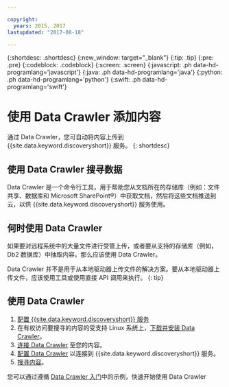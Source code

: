 ```yaml
---

copyright:
  years: 2015, 2017
lastupdated: "2017-08-18"

---
```


{:shortdesc: .shortdesc}
{:new_window: target="_blank"}
{:tip: .tip}
{:pre: .pre}
{:codeblock: .codeblock}
{:screen: .screen}
{:javascript: .ph data-hd-programlang='javascript'}
{:java: .ph data-hd-programlang='java'}
{:python: .ph data-hd-programlang='python'}
{:swift: .ph data-hd-programlang='swift'}

# 使用 Data Crawler 添加内容

通过 Data Crawler，您可自动将内容上传到 {{site.data.keyword.discoveryshort}} 服务。
{: shortdesc}

## 使用 Data Crawler 搜寻数据

Data Crawler 是一个命令行工具，用于帮助您从文档所在的存储库（例如：文件共享、数据库和 Microsoft SharePoint&reg;）中获取文档，然后将这些文档推送到云，以供 {{site.data.keyword.discoveryshort}} 服务使用。

## 何时使用 Data Crawler

如果要对远程系统中的大量文件进行受管上传，或者要从支持的存储库（例如，Db2 数据库）中抽取内容，那么应该使用 Data Crawler。

Data Crawler 并不是用于从本地驱动器上传文件的解决方案。要从本地驱动器上传文件，应该使用工具或使用直接 API 调用来执行。
{: tip}

## 使用 Data Crawler

1. [配置 {{site.data.keyword.discoveryshort}} 服务](/docs/services/discovery/building.html#configuring-your-service)
1. 在有权访问要搜寻的内容的受支持 Linux 系统上，[下载并安装 Data Crawler](/docs/services/discovery/data-crawler-install.html)。
1. [连接 Data Crawler](/docs/services/discovery/data-crawler-seeds.html) 至您的内容。
1. [配置 Data Crawler](/docs/services/discovery/data-crawler-discovery.html) 以连接到 {{site.data.keyword.discoveryshort}} 服务。
1. [搜寻内容](/docs/services/discovery/data-crawler-run.html)。

您可以通过遵循 [Data Crawler 入门](/docs/services/discovery/data-crawler-qs.html)中的示例，快速开始使用 Data Crawler
